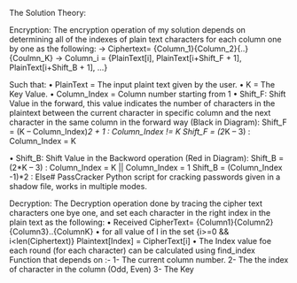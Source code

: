 The Solution Theory:

Encryption:
The encryption operation of my solution depends on determining
all of the indexes of plain text characters for each column one by one as the
following:
  → Ciphertext= {Column_1}{Column_2}{..}{Coulmn_K}
  -> Column_i = {PlainText[i], PlainText[i+Shift_F + 1], PlainText[i+Shift_B +
  1], ...}

Such that:
• PlainText = The input plaint text given by the user.
• K = The Key Value.
• Column_Index = Column number starting from 1
• Shift_F: Shift Value in the forward, this value indicates the number
of characters in the plaintext between the current character in specific
column and the next character in the same column in the forward way
(Black in Diagram):
Shift_F = (K – Column_Index)*2 + 1 : Column_Index != K
Shift_F = (2*K – 3)
: Column_Index = K


• Shift_B: Shift Value in the Backword operation (Red in Diagram):
Shift_B = (2*K – 3) : Column_Index = K || Column_Index = 1
Shift_B = (Column_Index -1)*2 : Else# PassCracker
Python script for cracking passwords given in a shadow file, works in multiple modes.


Decryption:
The Decryption operation done by tracing the cipher text characters one bye one, and set each character in the
right index in the plain text as the following:
  • Received CipherText= {Column1}{Column2}{Column3}..{ColumnK}
  • for all value of I in the set {i>=0 && i<len(Ciphertext)}
  Plaintext[Index] = CipherText[i]
  • The Index value foe each round (for each character) can be calculated using find_index Function
  that depends on :-
    1- The current column number.
    2- The the index of character in the column (Odd, Even)
    3- The Key
